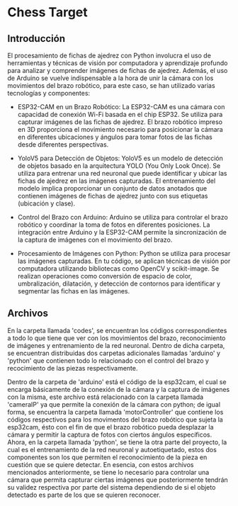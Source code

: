 # Chess Target

## Introducción

El procesamiento de fichas de ajedrez con Python involucra el uso de herramientas y técnicas de visión por computadora y aprendizaje profundo para analizar y comprender imágenes de fichas de ajedrez. Además, el uso de Arduino se vuelve indispensable a la hora de unir la cámara con los movimientos del brazo robótico, para este caso, se han utilizado varias tecnologías y componentes:

- ESP32-CAM en un Brazo Robótico: La ESP32-CAM es una cámara con capacidad de conexión Wi-Fi basada en el chip ESP32. Se utiliza para capturar imágenes de las fichas de ajedrez.
El brazo robótico impreso en 3D proporciona el movimiento necesario para posicionar la cámara en diferentes ubicaciones y ángulos para tomar fotos de las fichas desde diferentes perspectivas.

- YoloV5 para Detección de Objetos: YoloV5 es un modelo de detección de objetos basado en la arquitectura YOLO (You Only Look Once). Se utiliza para entrenar una red neuronal que puede identificar y ubicar las fichas de ajedrez en las imágenes capturadas.
El entrenamiento del modelo implica proporcionar un conjunto de datos anotados que contienen imágenes de fichas de ajedrez junto con sus etiquetas (ubicación y clase).

- Control del Brazo con Arduino: Arduino se utiliza para controlar el brazo robótico y coordinar la toma de fotos en diferentes posiciones. La integración entre Arduino y la ESP32-CAM permite la sincronización de la captura de imágenes con el movimiento del brazo.

- Procesamiento de Imágenes con Python: Python se utiliza para procesar las imágenes capturadas. En tu código, se aplican técnicas de visión por computadora utilizando bibliotecas como OpenCV y scikit-image.
Se realizan operaciones como conversión de espacio de color, umbralización, dilatación, y detección de contornos para identificar y segmentar las fichas en las imágenes.

## Archivos
En la carpeta llamada 'codes', se encuentran los códigos correspondientes a todo lo que tiene que ver con los movimientos del brazo, reconocimiento de imágenes y entrenamiento de la red neuronal. Dentro de dicha carpeta, se encuentran distribuidas dos carpetas adicionales llamadas 'arduino' y 'python' que contienen todo lo relacionado con el control del brazo y recocimiento de las piezas respectivamente.

Dentro de la carpeta de 'arduino' está el código de la esp32cam, el cual se encarga básicamente de la conexión de la cámara y la captura de imágenes con la misma, este archivo está relacionado con la carpeta llamada 'cameraIP' ya que permite la conexión de la cámara con python; de igual forma, se encuentra la carpeta llamada 'motorController' que contiene los códigos respectivos para los movimentos del brazo robótico que sujeta la esp32cam, ésto con el fin de que el brazo robótico pueda desplazar la cámara y permitir la captura de fotos con ciertos ángulos específicos.
Ahora, en la carpeta llamada 'python', se tiene la otra parte del proyecto, la cual es el entrenamiento de la red neuronal y autoetiquetado, estos dos componentes son los que permiten el reconocimiento de la pieza en cuestión que se quiere detectar.
En esencia, con estos archivos mencionados anteriormente, se tiene lo necesario para controlar una cámara que permita capturar ciertas imágenes que posteriormente tendrán su validez respectiva por parte del sistema dependiendo de si el objeto detectado es parte de los que se quieren reconocer.
